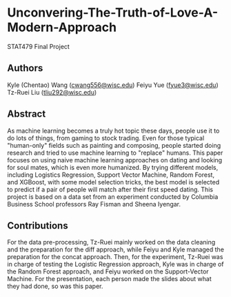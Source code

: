 # Unconvering-The-Truth-of-Love-A-Modern-Approach
STAT479 Final Project

## Authors
Kyle (Chentao) Wang (cwang556@wisc.edu) 
Feiyu Yue (fyue3@wisc.edu) 
Tz-Ruei Liu (tliu292@wisc.edu) 

## Abstract
As machine learning becomes a truly hot topic these days, people use it to do lots of things, from gaming to stock trading. Even for those typical "human-only" fields such as painting and composing, people started doing research and tried to use machine learning to "replace" humans. This paper focuses on using naive machine learning approaches on dating and looking for soul mates, which is even more humanized. By trying different models, including Logistics Regression, Support Vector Machine, Random Forest, and XGBoost, with some model selection tricks, the best model is selected to predict if a pair of people will match after their first speed dating. This project is based on a data set from an experiment conducted by Columbia Business School professors Ray Fisman and Sheena Iyengar.

## Contributions
For the data pre-processing, Tz-Ruei mainly worked on the data cleaning and the preparation for the diff approach, while Feiyu and Kyle managed the preparation for the concat approach. Then, for the experiment, Tz-Ruei was in charge of testing the Logistic Regression approach, Kyle was in charge of the Random Forest approach, and Feiyu worked on the Support-Vector Machine. For the presentation, each person made the slides about what they had done, so was this paper.
